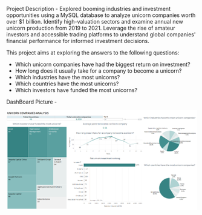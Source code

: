 Project Description - 
Explored booming industries and investment opportunities using a MySQL database to analyze unicorn companies worth over $1 billion. Identify high-valuation sectors and examine annual new unicorn production from 2019 to 2021. Leverage the rise of amateur investors and accessible trading platforms to understand global companies' financial performance for informed investment decisions.



This project aims at exploring the answers to the following questions:

- Which unicorn companies have had the biggest return on investment?
- How long does it usually take for a company to become a unicorn?
- Which industries have the most unicorns?
- Which countries have the most unicorns?
- Which investors have funded the most unicorns?




DashBoard Picture -

![Dashboard](dashboard.png)
